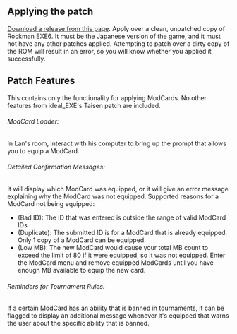 ## Applying the patch
[Download a release from this page](/ssbmars/ideal_EXE6_patch/releases).
Apply over a clean, unpatched copy of Rockman EXE6. It must be the Japanese version of the game, and it must not have any other patches applied.
Attempting to patch over a dirty copy of the ROM will result in an error, so you will know whether you applied it successfully.

## Patch Features
This contains only the functionality for applying ModCards. No other features from ideal_EXE's Taisen patch are included.

###### ModCard Loader:
In Lan's room, interact with his computer to bring up the prompt that allows you to equip a ModCard.

###### Detailed Confirmation Messages:
It will display which ModCard was equipped, or it will give an error message explaining why the ModCard was not equipped.
Supported reasons for a ModCard not being equipped:
- (Bad ID): The ID that was entered is outside the range of valid ModCard IDs.
- (Duplicate): The submitted ID is for a ModCard that is already equipped. Only 1 copy of a ModCard can be equipped.
- (Low MB): The new ModCard would cause your total MB count to exceed the limit of 80 if it were equipped, so it was not equipped. Enter the ModCard menu and remove equipped ModCards until you have enough MB available to equip the new card. 

###### Reminders for Tournament Rules:
If a certain ModCard has an ability that is banned in tournaments, it can be flagged to display an additional message whenever it's equipped that warns the user about the specific ability that is banned.

